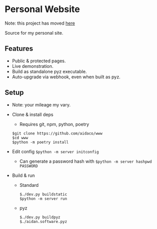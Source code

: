 # Personal Website

Note: this project has moved [here](https://github.com/aidaco/www-min)

Source for my personal site.

## Features
- Public & protected pages.
- Live demonstration.
- Build as standalone pyz executable.
- Auto-upgrade via webhook, even when built as pyz.

## Setup
- Note: your mileage my vary.
- Clone & install deps
  - Requires git, npm, python, poetry
  ```
  $git clone https://github.com/aidaco/www
  $cd www
  $python -m poetry install
  ```
- Edit config
  `$python -m server initconfig`
  - Can generate a password hash with `$python -m server hashpwd PASSWORD`

- Build & run
  - Standard
    ```
    $./dev.py buildstatic
    $python -m server run
    ```

  - pyz
    ```
    $./dev.py buildpyz
    $./aidan.software.pyz
    ```
